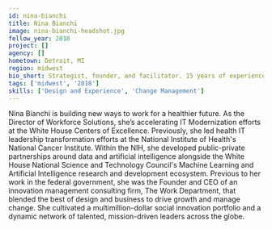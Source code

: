 ```yaml
---
id: nina-bianchi
title: Nina Bianchi
image: nina-bianchi-headshot.jpg
fellow_year: 2018
project: []
agency: []
hometown: Detroit, MI
region: midwest
bio_short: Strategist, founder, and facilitator. 15 years of experience developing smarter collaborations between industry, academia, and government.
tags: ['midwest', '2018']
skills: ['Design and Experience', 'Change Management']
---
```


Nina Bianchi is building new ways to work for a healthier future. As the Director of Workforce Solutions, she’s accelerating IT Modernization efforts at the White House Centers of Excellence. Previously, she led health IT leadership transformation efforts at the National Institute of Health's National Cancer Institute. Within the NIH, she developed public-private partnerships around data and artificial intelligence alongside the White House National Science and Technology Council's Machine Learning and Artificial Intelligence research and development ecosystem. Previous to her work in the federal government, she was the Founder and CEO of an innovation management consulting firm, The Work Department, that blended the best of design and business to drive growth and manage change. She cultivated a multimillion-dollar social innovation portfolio and a dynamic network of talented, mission-driven leaders across the globe.
